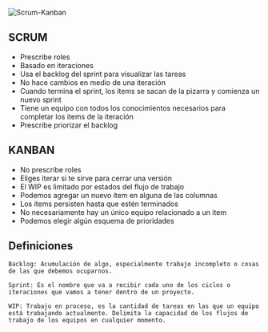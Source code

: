 ![Scrum-Kanban](https://user-images.githubusercontent.com/68760595/164500817-28955a54-50f4-4238-af11-9d1e6a8d85bd.jpg)

## SCRUM
- Prescribe roles
- Basado en iteraciones
- Usa el backlog del sprint para visualizar las tareas
- No hace cambios en medio de una iteración
- Cuando termina el sprint, los items se sacan de la pizarra y comienza un nuevo sprint
- Tiene un equipo con todos los conocimientos necesarios para completar los items de la iteración
- Prescribe priorizar el backlog

## KANBAN
- No prescribe roles
- Eliges iterar si te sirve para cerrar una versión
- El WIP es limitado por estados del flujo de trabajo
- Podemos agregar un nuevo item en alguna de las columnas
- Los items persisten hasta que estén terminados
- No necesariamente hay un único equipo relacionado a un item
- Podemos elegir algún esquema de prioridades

## Definiciones
```Backlog: Acumulación de algo, especialmente trabajo incompleto o cosas de las que debemos ocuparnos.```

```Sprint: Es el nombre que va a recibir cada uno de los ciclos o iteraciones que vamos a tener dentro de un proyecto.```

```WIP: Trabajo en proceso, es la cantidad de tareas en las que un equipo está trabajando actualmente. Delimita la capacidad de los flujos de trabajo de los equipos en cualquier momento.```


